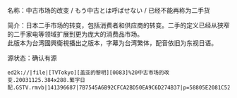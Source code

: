 名称：中古市场的改变 / もう中古とは呼ばせない / 已经不能再称为二手货

简介：日本二手市场的转变，包括消费者和供应商的转变。二手的定义已经从狭窄的二手家电等领域扩展到更为庞大的消费品市场。  
此版本为台湾國興衛視播出之版本，字幕为台湾繁体，配音依旧为东视日语。

源状态：确认有源

```
ed2k://|file|[TVTokyo][盖亚的黎明][0083]%20中古市场的改变.20031125.384x288.繁字日配.GSTV.rmvb|141396687|7B7545A6B92CFCA2BD50EA9C6D274B37|p=58805E2081C5226A9EF162B99214D438:AE76B2BDEB224E0E5642152DC5C292F5:0916E81A5A1F5DF16D108CAA96AC7D75:1B2A60A1D636628F30114445568B5870:E908348EFD2CCE39433D61E26398853C:85C4227CE35C5D4C0512BB6D588403D1:29EF6CEC4BDAE9A353B2F6662E538985:3A03061BF8601D476EE69E2CC0BAE390:3041575A3C7AFE2BE6272DD96B35E327:F947D00E45C91A86EC86C8FB38FD2D01:257FA6D473909BED1524891BBE058292:D71A6EB060451C72A10832F47283D3A0:2BC293AF5B608B5662594C52A8943009:82DF14AC077E7DB0CB301CFF40485749:3B0AC346B51B258CB3BC1F918812FD6B|h=3ABVVMPURZ7G2DKI5TK4TDGLVPRZLQXB|/
```
